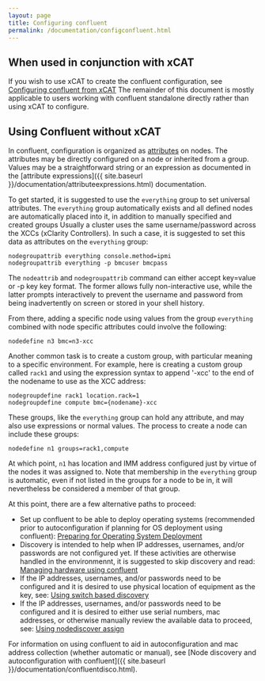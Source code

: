 ```yaml
---
layout: page
title: Configuring confluent
permalink: /documentation/configconfluent.html
---
```


## When used in conjunction with xCAT

If you wish to use xCAT to create the confluent configuration, see
[Configuring confluent from xCAT]({{site.baseurl}}/documentation/configconfluent_xcat.html)
The remainder of this document is mostly applicable to users working with confluent
standalone directly rather than using xCAT to configure.

## Using Confluent without xCAT

In confluent, configuration is organized as [attributes]({{site.baseurl}}/documentation/nodeattributes.html) on nodes.  The 
attributes may be directly configured on a node or inherited from a group.
Values may be a straightforward string or an expression as documented in 
the [attribute expressions]({{ site.baseurl }}/documentation/attributeexpressions.html)
documentation.

To get started, it is suggested to use the `everything` group to set universal attributes.
The `everything` group automatically exists and all defined nodes are automatically
placed into it, in addition to manually specified and created groups
Usually a cluster uses the same username/password across the XCCs (xClarity Controllers).  In such a case, it is
suggested to set this data as attributes on the `everything` group:

	nodegroupattrib everything console.method=ipmi
	nodegroupattrib everything -p bmcuser bmcpass

The `nodeattrib` and `nodegroupattrib` command can either accept key=value or -p key key format. The former allows fully non-interactive use, while the
latter prompts interactively to prevent the username and password from being inadvertently on screen or stored in your shell history.

From there, adding a specific node using values from the group `everything` combined with node specific attributes could involve the following:

	nodedefine n3 bmc=n3-xcc

Another common task is to create a custom group, with particular meaning to a specific environment.  For example, here is creating a custom group called `rack1` and
using the expression syntax to append '-xcc' to the end of the nodename to use as the XCC address:

	nodegroupdefine rack1 location.rack=1
	nodegroupdefine compute bmc={nodename}-xcc

These groups, like the `everything` group can hold any attribute, and may also use expressions or normal values.  The process to create a node can include these groups:

	nodedefine n1 groups=rack1,compute

At which point, `n1` has location and IMM address configured just by virtue of the nodes it was assigned to.  Note that membership in
the `everything` group is automatic, even if not listed in the groups for a node to be in, it will nevertheless be considered a member of that group.

At this point, there are a few alternative paths to proceed:

* Set up confluent to be able to deploy operating systems (recommended prior to autoconfiguration if planning for OS deployment using confluent): [Preparing for Operating System Deployment]({{site.baseurl}}/documentation/confluentosdeploy.html)
* Discovery is intended to help when IP addresses, usernames, and/or passwords are not configured yet. If these activities are otherwise handled in the environmennt, it is suggested to skip discovery and read: [Managing hardware using confluent]({{site.baseurl}}/documentation/manageconfluent.html)
* If the IP addresses, usernames, and/or passwords need to be configured and it is desired to use physical location of equipment as the key, see: [Using switch based discovery]({{site.baseurl}}/documentation/confluentswitchdisco.html)
* If the IP addresses, usernames, and/or passwords need to be configured and it is desired to either use serial numbers, mac addresses, or otherwise manually review the available data to proceed, see: [Using nodediscover assign]({{site.baseurl}}/documentation/confluentnodeassign.html)

For information on using confluent to aid in autoconfiguration and mac address collection (whether automatic or manual), see [Node discovery and autoconfiguration with confluent]({{ site.baseurl }}/documentation/confluentdisco.html).

